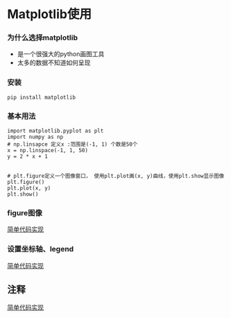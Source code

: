 # Matplotlib使用

### 为什么选择matplotlib

+ 是一个很强大的python画图工具
+ 太多的数据不知道如何呈现

### 安装

```
pip install matplotlib
```

### 基本用法

```
import matplotlib.pyplot as plt
import numpy as np
# np.linsapce 定义x :范围是(-1, 1) 个数是50个
x = np.linspace(-1, 1, 50)
y = 2 * x + 1


# plt.figure定义一个图像窗口， 使用plt.plot画(x, y)曲线，使用plt.show显示图像
plt.figure()
plt.plot(x, y)
plt.show()
```

### figure图像

[简单代码实现](https://github.com/Cristal-yin/Face-recognition/blob/master/pytorch/code/matplotlib.ipynb)

### 设置坐标轴、legend

[简单代码实现](https://github.com/Cristal-yin/Face-recognition/blob/master/pytorch/code/axis.ipynb)

## 注释

[简单代码实现]()